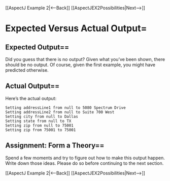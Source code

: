 [[AspectJ Example 2|<--Back]] [[AspectJEX2Possibilities|Next-->]]

# Expected Versus Actual Output=

## Expected Output==
Did you guess that there is no output? Given what you’ve been shown, there should be no output. Of course, given the first example, you might have predicted otherwise.
## Actual Output==
Here’s the actual output:
```
Setting addressLine1 from null to 5080 Spectrum Drive
Setting addressLine2 from null to Suite 700 West
Setting city from null to Dallas
Setting state from null to TX
Setting zip from null to 75001
Setting zip from 75001 to 75001
```
## Assignment: Form a Theory==
Spend a few moments and try to figure out how to make this output happen. Write down those ideas. Please do so before continuing to the next section.

[[AspectJ Example 2|<--Back]] [[AspectJEX2Possibilities|Next-->]]